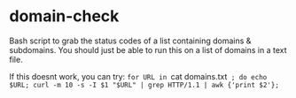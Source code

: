 # domain-check
Bash script to grab the status codes of a list containing domains &amp; subdomains.
You should just be able to run this on a list of domains in a text file.


If this doesnt work, you can try:
`for URL in `cat domains.txt` ; do echo $URL; curl -m 10 -s -I $1 "$URL" | grep HTTP/1.1 | awk {'print $2'};`
